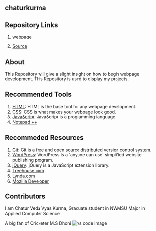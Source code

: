 ## chaturkurma

## Repository Links

1. [webpage](https://github.com/chaturkurma/chaturkurma/blob/master/README.md)

1. [Source](https://github.com/chaturkurma/chaturkurma/tree/master)


## About

This Repository will give a slight insight on how to begin webpage development. This Repository is used to display my projects.



## Recommended Tools

1. [HTML](https://www.w3schools.com/html/ "w3school HTML Tutorial"): HTML is the base tool for any webpage development.
1. [CSS](https://www.w3schools.com/html/html_css.asp/ "w3school CSS"): CSS is what makes your webpage look good.
1. [JavaScript](https://www.w3schools.com/js/ "w3school JavaScript"): JavaScript is a programming language. 
1. [Notepad ++](https://notepad-plus-plus.org/)

## Recommeded Resources     




1. [Git](https://git-scm.com/ "Git - homepage"): Git is a free and open source distributed version control system.
1. [WordPress](https://wordpress.com/ "WordPress - homepage"): WordPress is a 'anyone can use' simplified website publishing program.
1. [jQuery](https://jquery.com/ "jQuery - homepage"): jQuery is a JavaScript extension library.
1. [Treehouse.com](https://teamtreehouse.com/)
1. [Lynda.com](https://www.lynda.com/)
1. [Mozilla Developer](https://developer.mozilla.org/en-US/docs/Learn)



## Contributors
I am Chatur Veda Vyas Kurma, Graduate student in NWMSU Major in Applied Computer Science

A big fan of Cricketer M.S Dhoni
![vs code image](https://cdn.images.express.co.uk/img/dynamic/68/590x/MS-Dhoni-Net-Worth-India-Cricket-856990.jpg)
